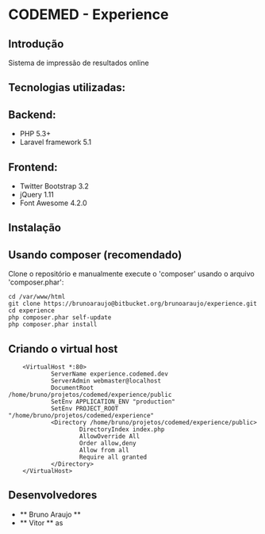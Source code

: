 CODEMED - Experience
=======================

Introdução
------------
Sistema de impressão de resultados online

Tecnologias utilizadas:
-----------------------
Backend:
--------
 * PHP 5.3+
 * Laravel framework 5.1

Frontend:
---------
 * Twitter Bootstrap 3.2
 * jQuery 1.11
 * Font Awesome 4.2.0

Instalação
------------

Usando composer (recomendado)
----------------------------
Clone o repositório e manualmente execute o 'composer' usando o arquivo 'composer.phar':

    cd /var/www/html
    git clone https://brunoaraujo@bitbucket.org/brunoaraujo/experience.git
    cd experience
    php composer.phar self-update
    php composer.phar install

Criando o virtual host
------------
        <VirtualHost *:80>
                ServerName experience.codemed.dev
                ServerAdmin webmaster@localhost
                DocumentRoot /home/bruno/projetos/codemed/experience/public
                SetEnv APPLICATION_ENV "production"
                SetEnv PROJECT_ROOT "/home/bruno/projetos/codemed/experience"
                <Directory /home/bruno/projetos/codemed/experience/public>
                        DirectoryIndex index.php
                        AllowOverride All
                        Order allow,deny
                        Allow from all
                        Require all granted
                </Directory>
        </VirtualHost>

Desenvolvedores
-------------
* ** Bruno Araujo **
* ** Vitor **
as